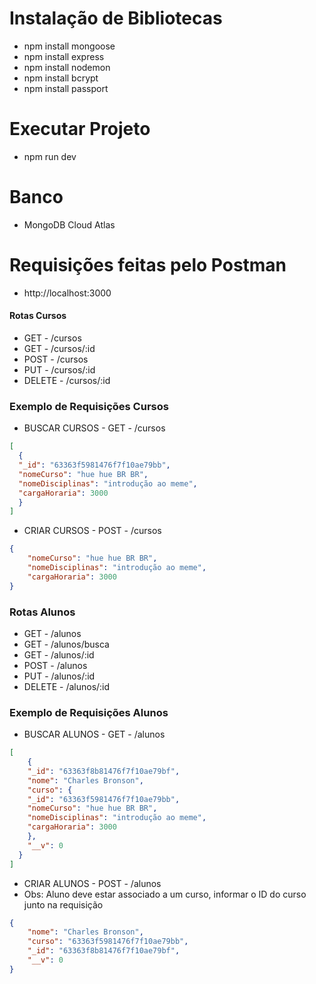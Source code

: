 # Instalação de Bibliotecas
- npm install mongoose
- npm install express
- npm install nodemon
- npm install bcrypt
- npm install passport

# Executar Projeto
- npm run dev

# Banco
- MongoDB Cloud Atlas

# Requisições feitas pelo Postman

- http://localhost:3000

#### Rotas Cursos
- GET    - /cursos
- GET    - /cursos/:id
- POST   - /cursos
- PUT    - /cursos/:id
- DELETE - /cursos/:id

### Exemplo de Requisições Cursos

- BUSCAR CURSOS - GET - /cursos
```json
[
  {
  "_id": "63363f5981476f7f10ae79bb",
  "nomeCurso": "hue hue BR BR",
  "nomeDisciplinas": "introdução ao meme",
  "cargaHoraria": 3000
  }
]
```
- CRIAR CURSOS - POST - /cursos
```json
{
    "nomeCurso": "hue hue BR BR",
    "nomeDisciplinas": "introdução ao meme",
    "cargaHoraria": 3000
}
```


### Rotas Alunos

- GET    - /alunos
- GET    - /alunos/busca
- GET    - /alunos/:id
- POST   - /alunos
- PUT    - /alunos/:id
- DELETE - /alunos/:id

### Exemplo de Requisições Alunos
- BUSCAR ALUNOS - GET - /alunos
```json
[
    {
    "_id": "63363f8b81476f7f10ae79bf",
    "nome": "Charles Bronson",
    "curso": {
    "_id": "63363f5981476f7f10ae79bb",
    "nomeCurso": "hue hue BR BR",
    "nomeDisciplinas": "introdução ao meme",
    "cargaHoraria": 3000
    },
    "__v": 0
  }
]
```
- CRIAR ALUNOS - POST - /alunos
- Obs: Aluno deve estar associado a um curso, informar o ID do curso junto na requisição 
```json
{
    "nome": "Charles Bronson",
    "curso": "63363f5981476f7f10ae79bb",
    "_id": "63363f8b81476f7f10ae79bf",
    "__v": 0
}
```